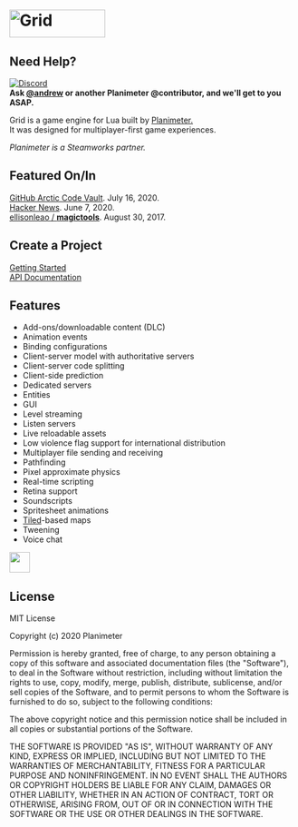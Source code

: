 # <img src="/images/gui/logo_dark@2x.png?raw=true" width="169" height="49" title="Grid">  
## Need Help?
[![Discord](https://img.shields.io/badge/chat-on%20discord-brightgreen.svg)](https://discord.gg/Gbj4jnv?utm_source=badge&utm_medium=badge&utm_campaign=pr-badge&utm_content=badge)  
**Ask [@andrew](https://github.com/andrewmcwatters) or another
Planimeter @contributor, and we'll get to you ASAP.**

Grid is a game engine for Lua built by [Planimeter.](https://www.planimeter.org/)  
It was designed for multiplayer-first game experiences.

*Planimeter is a Steamworks partner.*

## Featured On/In
[GitHub Arctic Code Vault](https://archiveprogram.github.com/). July 16, 2020.  
[Hacker News](https://news.ycombinator.com/front?day=2020-06-07). June 7, 2020.  
[ellisonleao / **magictools**](https://github.com/ellisonleao/magictools). August 30, 2017.  

## Create a Project
[Getting Started](http://www.planimeter.org/grid-sdk/tutorials/Getting_Started)  
[API Documentation](http://www.planimeter.org/grid-sdk/api/Home)

## Features
* Add-ons/downloadable content (DLC)
* Animation events
* Binding configurations
* Client-server model with authoritative servers
* Client-server code splitting
* Client-side prediction
* Dedicated servers
* Entities
* GUI
* Level streaming
* Listen servers
* Live reloadable assets
* Low violence flag support for international distribution
* Multiplayer file sending and receiving
* Pathfinding
* Pixel approximate physics
* Real-time scripting
* Retina support
* Soundscripts
* Spritesheet animations
* [Tiled](http://www.mapeditor.org/ "Tiled")-based maps
* Tweening
* Voice chat

[<img src="https://static.itch.io/images/badge.svg" height="36">](https://andrewmcwatters.itch.io/grid-sdk)

## License
MIT License

Copyright (c) 2020 Planimeter

Permission is hereby granted, free of charge, to any person obtaining a copy
of this software and associated documentation files (the "Software"), to deal
in the Software without restriction, including without limitation the rights
to use, copy, modify, merge, publish, distribute, sublicense, and/or sell
copies of the Software, and to permit persons to whom the Software is
furnished to do so, subject to the following conditions:

The above copyright notice and this permission notice shall be included in all
copies or substantial portions of the Software.

THE SOFTWARE IS PROVIDED "AS IS", WITHOUT WARRANTY OF ANY KIND, EXPRESS OR
IMPLIED, INCLUDING BUT NOT LIMITED TO THE WARRANTIES OF MERCHANTABILITY,
FITNESS FOR A PARTICULAR PURPOSE AND NONINFRINGEMENT. IN NO EVENT SHALL THE
AUTHORS OR COPYRIGHT HOLDERS BE LIABLE FOR ANY CLAIM, DAMAGES OR OTHER
LIABILITY, WHETHER IN AN ACTION OF CONTRACT, TORT OR OTHERWISE, ARISING FROM,
OUT OF OR IN CONNECTION WITH THE SOFTWARE OR THE USE OR OTHER DEALINGS IN THE
SOFTWARE.
